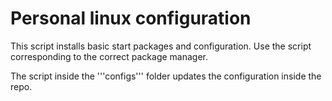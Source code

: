 # Personal linux configuration

This script installs basic start packages and configuration.
Use the script corresponding to the correct package manager.

The script inside the '''configs''' folder updates the configuration inside the repo.
